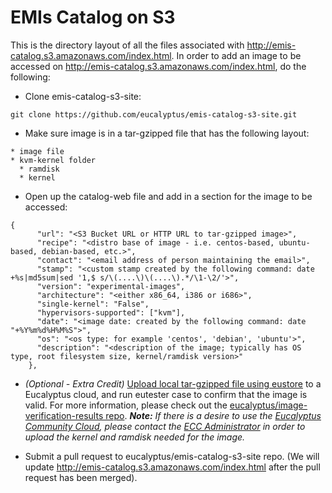 EMIs Catalog on S3
====================

This is the directory layout of all the files associated with http://emis-catalog.s3.amazonaws.com/index.html.  In order to add an image to be accessed on http://emis-catalog.s3.amazonaws.com/index.html, do the following:

* Clone emis-catalog-s3-site:

```
git clone https://github.com/eucalyptus/emis-catalog-s3-site.git
```

* Make sure image is in a tar-gzipped file that has the following layout:

```
* image file
* kvm-kernel folder
  * ramdisk
  * kernel
```

* Open up the catalog-web file and add in a section for the image to be accessed:

```
{
      "url": "<S3 Bucket URL or HTTP URL to tar-gzipped image>",
      "recipe": "<distro base of image - i.e. centos-based, ubuntu-based, debian-based, etc.>",
      "contact": "<email address of person maintaining the email>",
      "stamp": "<custom stamp created by the following command: date +%s|md5sum|sed '1,$ s/\(....\)\(....\).*/\1-\2/'>",
      "version": "experimental-images",
      "architecture": "<either x86_64, i386 or i686>",
      "single-kernel": "False",
      "hypervisors-supported": ["kvm"],
      "date": "<image date: created by the following command: date "+%Y%m%d%H%M%S">",
      "os": "<os type: for example 'centos', 'debian', 'ubuntu'>",
      "description": "<description of the image; typically has OS type, root filesystem size, kernel/ramdisk version>"
    },
```

* <i>(Optional - Extra Credit)</i> <a href="http://www.eucalyptus.com/docs/3.2/cli/eustore-install-image.html#eustore-install-image">Upload local tar-gzipped file using eustore</a> to a Eucalyptus cloud, and run eutester case to confirm that the image is valid.  For more information, please check out the <a href="https://github.com/eucalyptus/image-verification-results.git">eucalyptus/image-verification-results repo</a>. <i><b>Note:</b> If there is a desire to use the <a href="https://communitycloud.eucalyptus.com/">Eucalyptus Community Cloud</a>, please contact the <a href="mailto:ecc-administrator@eucalyptus.com">ECC Administrator</a> in order to upload the kernel and ramdisk needed for the image.</i>

* Submit a pull request to eucalyptus/emis-catalog-s3-site repo. (We will update http://emis-catalog.s3.amazonaws.com/index.html after the pull request has been merged).



